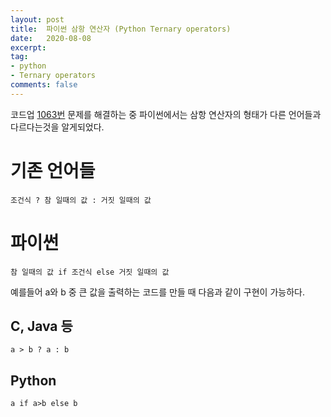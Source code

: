```yaml
---
layout: post
title:  파이썬 삼항 연산자 (Python Ternary operators)
date:   2020-08-08
excerpt:
tag:
- python
- Ternary operators
comments: false
---
```


 코드업 [1063번](https://codeup.kr/problem.php?id=1063) 문제를 해결하는 중 파이썬에서는 삼항 연산자의 형태가 다른 언어들과 다르다는것을 알게되었다.


# 기존 언어들
```
조건식 ? 참 일때의 값 : 거짓 일때의 값
```


# 파이썬
```
참 일때의 값 if 조건식 else 거짓 일때의 값
```

예를들어 a와 b 중 큰 값을 출력하는 코드를 만들 때 다음과 같이 구현이 가능하다.
## C, Java 등
```
a > b ? a : b
```
## Python
```
a if a>b else b
```
